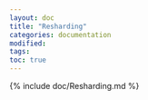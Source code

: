 ```yaml
---
layout: doc
title: "Resharding"
categories: documentation
modified:
tags:
toc: true
---
```


{% include doc/Resharding.md %}

